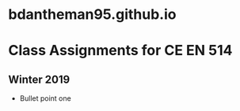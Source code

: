 # bdantheman95.github.io
  <html>
    <head>
      <title>
        Class Assignments for CE EN 514
      </title>
    </head>
      <body>
        <h1> Class Assignments for CE EN 514 </h1>
        <h2> Winter 2019 </h2>
          <ul>
            <li> <a href="Wireframe.html"> </a> Bullet point one
          </ul>
      </body>
  </html>
    
